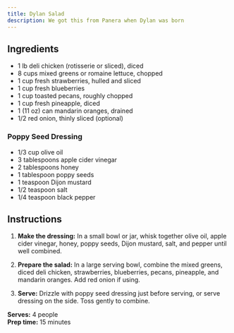 ```yaml
---
title: Dylan Salad
description: We got this from Panera when Dylan was born
---
```


## Ingredients

- 1 lb deli chicken (rotisserie or sliced), diced
- 8 cups mixed greens or romaine lettuce, chopped
- 1 cup fresh strawberries, hulled and sliced
- 1 cup fresh blueberries
- 1 cup toasted pecans, roughly chopped
- 1 cup fresh pineapple, diced
- 1 (11 oz) can mandarin oranges, drained
- 1/2 red onion, thinly sliced (optional)

### Poppy Seed Dressing
- 1/3 cup olive oil
- 3 tablespoons apple cider vinegar
- 2 tablespoons honey
- 1 tablespoon poppy seeds
- 1 teaspoon Dijon mustard
- 1/2 teaspoon salt
- 1/4 teaspoon black pepper

## Instructions

1. **Make the dressing:** In a small bowl or jar, whisk together olive oil, apple cider vinegar, honey, poppy seeds, Dijon mustard, salt, and pepper until well combined.

2. **Prepare the salad:** In a large serving bowl, combine the mixed greens, diced deli chicken, strawberries, blueberries, pecans, pineapple, and mandarin oranges. Add red onion if using.

3. **Serve:** Drizzle with poppy seed dressing just before serving, or serve dressing on the side. Toss gently to combine.

**Serves:** 4 people  
**Prep time:** 15 minutes
